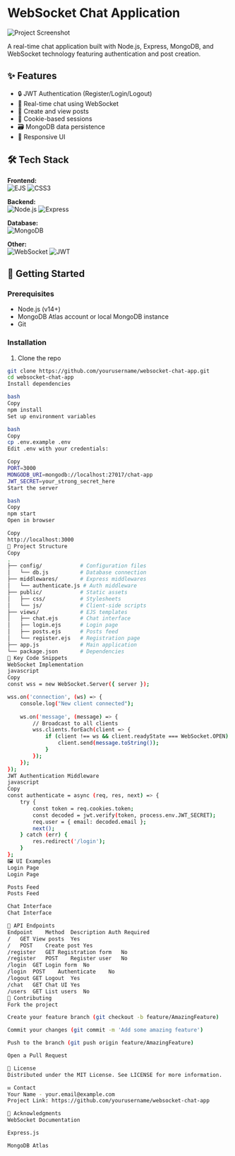 # WebSocket Chat Application

![Project Screenshot](https://via.placeholder.com/800x400?text=WebSocket+Chat+App) <!-- Replace with actual screenshot -->

A real-time chat application built with Node.js, Express, MongoDB, and WebSocket technology featuring authentication and post creation.

## ✨ Features

- 🔒 JWT Authentication (Register/Login/Logout)
- 💬 Real-time chat using WebSocket
- 📝 Create and view posts
- 🍪 Cookie-based sessions
- 🗃️ MongoDB data persistence
- 📱 Responsive UI

## 🛠️ Tech Stack

**Frontend:**  
![EJS](https://img.shields.io/badge/EJS-Templating-green)
![CSS3](https://img.shields.io/badge/CSS3-Styling-blue)

**Backend:**  
![Node.js](https://img.shields.io/badge/Node.js-Runtime-green)
![Express](https://img.shields.io/badge/Express-Framework-lightgrey)

**Database:**  
![MongoDB](https://img.shields.io/badge/MongoDB-Database-green)

**Other:**  
![WebSocket](https://img.shields.io/badge/WebSocket-Real--time-yellow)
![JWT](https://img.shields.io/badge/JWT-Authentication-blue)

## 🚀 Getting Started

### Prerequisites
- Node.js (v14+)
- MongoDB Atlas account or local MongoDB instance
- Git

### Installation
1. Clone the repo
```bash
git clone https://github.com/yourusername/websocket-chat-app.git
cd websocket-chat-app
Install dependencies

bash
Copy
npm install
Set up environment variables

bash
Copy
cp .env.example .env
Edit .env with your credentials:

Copy
PORT=3000
MONGODB_URI=mongodb://localhost:27017/chat-app
JWT_SECRET=your_strong_secret_here
Start the server

bash
Copy
npm start
Open in browser

Copy
http://localhost:3000
📂 Project Structure
Copy
.
├── config/            # Configuration files
│   └── db.js          # Database connection
├── middlewares/       # Express middlewares
│   └── authenticate.js # Auth middleware
├── public/            # Static assets
│   ├── css/           # Stylesheets
│   └── js/            # Client-side scripts
├── views/             # EJS templates
│   ├── chat.ejs       # Chat interface
│   ├── login.ejs      # Login page
│   ├── posts.ejs      # Posts feed
│   └── register.ejs   # Registration page
├── app.js             # Main application
└── package.json       # Dependencies
🌟 Key Code Snippets
WebSocket Implementation
javascript
Copy
const wss = new WebSocket.Server({ server });

wss.on('connection', (ws) => {
    console.log("New client connected");
    
    ws.on('message', (message) => {
        // Broadcast to all clients
        wss.clients.forEach(client => {
            if (client !== ws && client.readyState === WebSocket.OPEN) {
                client.send(message.toString());
            }
        });
    });
});
JWT Authentication Middleware
javascript
Copy
const authenticate = async (req, res, next) => {
    try {
        const token = req.cookies.token;
        const decoded = jwt.verify(token, process.env.JWT_SECRET);
        req.user = { email: decoded.email };
        next();
    } catch (err) {
        res.redirect('/login');
    }
};
🖼️ UI Examples
Login Page
Login Page

Posts Feed
Posts Feed

Chat Interface
Chat Interface

🔧 API Endpoints
Endpoint	Method	Description	Auth Required
/	GET	View posts	Yes
/	POST	Create post	Yes
/register	GET	Registration form	No
/register	POST	Register user	No
/login	GET	Login form	No
/login	POST	Authenticate	No
/logout	GET	Logout	Yes
/chat	GET	Chat UI	Yes
/users	GET	List users	No
🤝 Contributing
Fork the project

Create your feature branch (git checkout -b feature/AmazingFeature)

Commit your changes (git commit -m 'Add some amazing feature')

Push to the branch (git push origin feature/AmazingFeature)

Open a Pull Request

📜 License
Distributed under the MIT License. See LICENSE for more information.

✉️ Contact
Your Name - your.email@example.com
Project Link: https://github.com/yourusername/websocket-chat-app

🙏 Acknowledgments
WebSocket Documentation

Express.js

MongoDB Atlas
